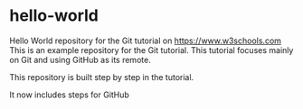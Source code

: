 # hello-world
Hello World repository for the Git tutorial on https://www.w3schools.com
This is an example repository for the Git tutorial.
This tutorial focuses mainly on Git and using GitHub as its remote.

This repository is built step by step in the tutorial.

It now includes steps for GitHub
